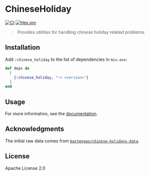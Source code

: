 # ChineseHoliday

[![CI](https://github.com/cozy-elixir/chinese_holiday/actions/workflows/ci.yml/badge.svg)](https://github.com/cozy-elixir/chinese_holiday/actions/workflows/ci.yml) [![Hex.pm](https://img.shields.io/hexpm/v/chinese_holiday.svg)](https://hex.pm/packages/chinese_holiday)

> Provides utilities for handling chinese holiday related problems.

## Installation

Add `:chinese_holiday` to the list of dependencies in `mix.exs`:

```elixir
def deps do
  [
    {:chinese_holiday, "~> <version>"}
  ]
end
```

## Usage

For more information, see the [documentation](https://hexdocs.pm/chinese_holiday/ChineseHoliday.html).

## Acknowledgments

The initial raw data comes from [`bastengao/chinese-holidays-data`](https://github.com/bastengao/chinese-holidays-data).

## License

Apache License 2.0
